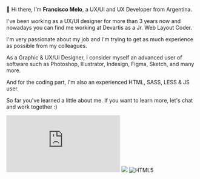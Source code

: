 👋 Hi there, I’m <b>Francisco Melo</b>, a UX/UI and UX Developer from Argentina.

I've been working as a UX/UI designer for more than 3 years now and nowadays you can find me working at Devartis as a Jr. Web Layout Coder.

I'm very passionate about my job and I'm trying to get as much experience as possible from my colleagues.

As a Graphic & UX/UI Designer, I consider myself an advanced user of software such as Photoshop, Illustrator, Indesign, Figma, Sketch, and many more.

  And for the coding part, I'm also an experienced HTML, SASS, LESS & JS user.

So far you've learned a little about me. If you want to learn more, let's chat and work together :)

[![GitHub commits](https://badgen.net/github/commits/Naereen/Strapdown.js)](https://GitHub.com/Naereen/StrapDown.js/commit/)
![](https://komarev.com/ghpvc/?username=your-github-username&style=flat)
![HTML5](https://img.shields.io/badge/html5-%23E34F26.svg?style=for-the-badge&logo=html5&logoColor=white)
